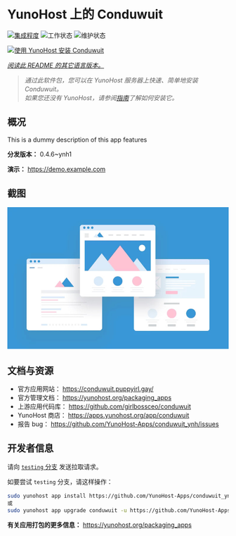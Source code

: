 <!--
注意：此 README 由 <https://github.com/YunoHost/apps/tree/master/tools/readme_generator> 自动生成
请勿手动编辑。
-->

# YunoHost 上的 Conduwuit

[![集成程度](https://dash.yunohost.org/integration/conduwuit.svg)](https://ci-apps.yunohost.org/ci/apps/conduwuit/) ![工作状态](https://ci-apps.yunohost.org/ci/badges/conduwuit.status.svg) ![维护状态](https://ci-apps.yunohost.org/ci/badges/conduwuit.maintain.svg)

[![使用 YunoHost 安装 Conduwuit](https://install-app.yunohost.org/install-with-yunohost.svg)](https://install-app.yunohost.org/?app=conduwuit)

*[阅读此 README 的其它语言版本。](./ALL_README.md)*

> *通过此软件包，您可以在 YunoHost 服务器上快速、简单地安装 Conduwuit。*  
> *如果您还没有 YunoHost，请参阅[指南](https://yunohost.org/install)了解如何安装它。*

## 概况

This is a dummy description of this app features


**分发版本：** 0.4.6~ynh1

**演示：** <https://demo.example.com>

## 截图

![Conduwuit 的截图](./doc/screenshots/example.jpg)

## 文档与资源

- 官方应用网站： <https://conduwuit.puppyirl.gay/>
- 官方管理文档： <https://yunohost.org/packaging_apps>
- 上游应用代码库： <https://github.com/girlbossceo/conduwuit>
- YunoHost 商店： <https://apps.yunohost.org/app/conduwuit>
- 报告 bug： <https://github.com/YunoHost-Apps/conduwuit_ynh/issues>

## 开发者信息

请向 [`testing` 分支](https://github.com/YunoHost-Apps/conduwuit_ynh/tree/testing) 发送拉取请求。

如要尝试 `testing` 分支，请这样操作：

```bash
sudo yunohost app install https://github.com/YunoHost-Apps/conduwuit_ynh/tree/testing --debug
或
sudo yunohost app upgrade conduwuit -u https://github.com/YunoHost-Apps/conduwuit_ynh/tree/testing --debug
```

**有关应用打包的更多信息：** <https://yunohost.org/packaging_apps>
